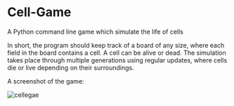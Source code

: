 # Cell-Game
A Python command line game which simulate the life of cells

In short, the program should keep track of a board of any size, where each field
in the board contains a cell. A cell can be alive or dead. The simulation takes place
through multiple generations using regular updates, where cells die or live
depending on their surroundings.

A screenshot of the game:

![cellegae](https://user-images.githubusercontent.com/20997734/77190167-0efb0200-6ad9-11ea-83c5-0d52cc9e20ab.png)
